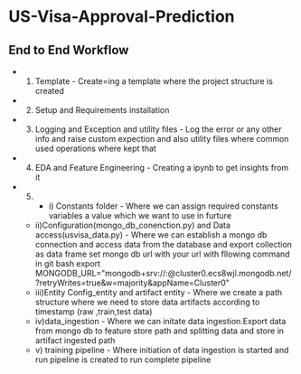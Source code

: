 # US-Visa-Approval-Prediction


## End to End Workflow

* 1) Template - Create=ing a template where the project structure is created 
* 2) Setup and Requirements installation
* 3) Logging and Exception and utility files - Log the error or any other info and raise custom expection and also utility files where common used operations where kept that
* 4) EDA and Feature Engineering - Creating a ipynb to get insights from it
* 5) * i) Constants folder - Where we can assign required constants variables a value which we want to use in 
        furture
    * ii)Configuration(mongo_db_conenction.py) and Data access(usvisa_data.py) - Where we can establish a    mongo db connection and access data from the database and export collection as data frame 
    set mongo db url with your url with fllowing command in git bash
    export MONGODB_URL="mongodb+srv://<username>:<password>@cluster0.ecs8wjl.mongodb.net/?retryWrites=true&w=majority&appName=Cluster0"
    * iii)Entity Config_entity and artifact entity - Where we create a path structure where we need to store data artifacts according to timestamp (raw ,train,test data)
    * iv)data_ingestion - Where we can initate data ingestion.Export data from mongo db to feature store path and splitting data and store in artifact ingested path 
    * v) training pipeline - Where initiation of data ingestion is started and run pipeline is created to run complete pipeline





